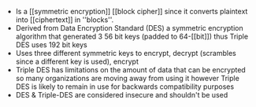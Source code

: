   - Is a [[symmetric encryption]] [[block cipher]] since it converts plaintext into [[ciphertext]] in ''blocks''.
  - Derived from Data Encryption Standard (DES) a symmetric encryption algorithm that generated 3 56 bit keys (padded to 64-[[bit]]) thus Triple DES uses 192 bit keys  
  - Uses three different symmetric keys to encrypt, decrypt (scrambles since a different key is used), encrypt
  - Triple DES has limitations on the amount of data that can be encrypted so many organizations are moving away from using it however Triple DES is likely to remain in use for backwards compatibility purposes
  - DES & Triple-DES are considered insecure and shouldn't be used
